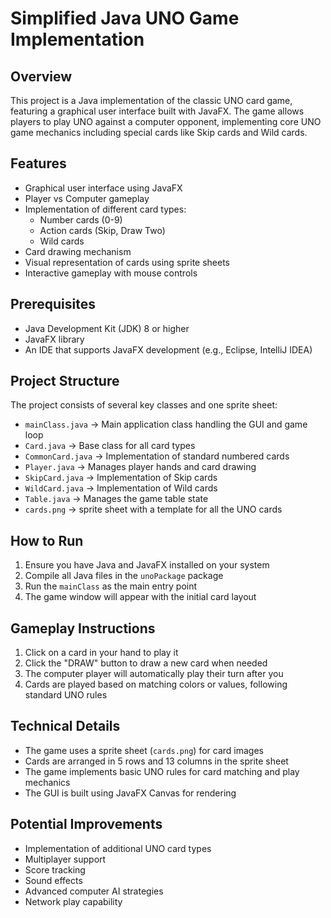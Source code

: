 # Simplified Java UNO Game Implementation

## Overview
This project is a Java implementation of the classic UNO card game, featuring a graphical user interface built with JavaFX. The game allows players to play UNO against a computer opponent, implementing core UNO game mechanics including special cards like Skip cards and Wild cards.

## Features
- Graphical user interface using JavaFX
- Player vs Computer gameplay
- Implementation of different card types:
  - Number cards (0-9)
  - Action cards (Skip, Draw Two)
  - Wild cards
- Card drawing mechanism
- Visual representation of cards using sprite sheets
- Interactive gameplay with mouse controls

## Prerequisites
- Java Development Kit (JDK) 8 or higher
- JavaFX library
- An IDE that supports JavaFX development (e.g., Eclipse, IntelliJ IDEA)

## Project Structure
The project consists of several key classes and one sprite sheet:
- `mainClass.java` → Main application class handling the GUI and game loop
- `Card.java` → Base class for all card types
- `CommonCard.java` → Implementation of standard numbered cards
- `Player.java` → Manages player hands and card drawing
- `SkipCard.java` → Implementation of Skip cards
- `WildCard.java` → Implementation of Wild cards
- `Table.java` → Manages the game table state
- `cards.png` → sprite sheet with a template for all the UNO cards

## How to Run
1. Ensure you have Java and JavaFX installed on your system
2. Compile all Java files in the `unoPackage` package
3. Run the `mainClass` as the main entry point
4. The game window will appear with the initial card layout

## Gameplay Instructions
1. Click on a card in your hand to play it
2. Click the "DRAW" button to draw a new card when needed
3. The computer player will automatically play their turn after you
4. Cards are played based on matching colors or values, following standard UNO rules

## Technical Details
- The game uses a sprite sheet (`cards.png`) for card images
- Cards are arranged in 5 rows and 13 columns in the sprite sheet
- The game implements basic UNO rules for card matching and play mechanics
- The GUI is built using JavaFX Canvas for rendering

## Potential Improvements
- Implementation of additional UNO card types
- Multiplayer support
- Score tracking
- Sound effects
- Advanced computer AI strategies
- Network play capability
